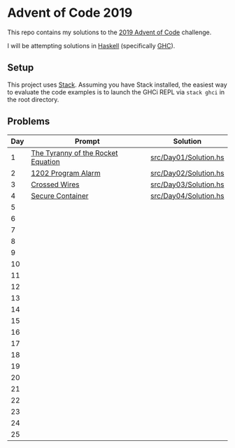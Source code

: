 # Advent of Code 2019

This repo contains my solutions to the [2019 Advent of Code](https://adventofcode.com/2019) challenge.

I will be attempting solutions in [Haskell](http://haskell.org/) (specifically [GHC](https://wiki.haskell.org/GHC)).

## Setup

This project uses [Stack](https://docs.haskellstack.org). Assuming you have Stack installed, the easiest way to evaluate the code examples is to launch the GHCi REPL via `stack ghci` in the root directory.

## Problems

Day | Prompt | Solution
----|--------|---------
1   | [The Tyranny of the Rocket Equation](https://adventofcode.com/2019/day/1) | [src/Day01/Solution.hs](src/Day01/Solution.hs)
2   | [1202 Program Alarm](https://adventofcode.com/2019/day/2) | [src/Day02/Solution.hs](src/Day02/Solution.hs)
3   | [Crossed Wires](https://adventofcode.com/2019/day/3) | [src/Day03/Solution.hs](src/Day03/Solution.hs)
4   | [Secure Container](https://adventofcode.com/2019/day/4) | [src/Day04/Solution.hs](src/Day04/Solution.hs)
5   | |
6   | |
7   | |
8   | |
9   | |
10  | |
11  | |
12  | |
13  | |
14  | |
15  | |
16  | |
17  | |
18  | |
19  | |
20  | |
21  | |
22  | |
23  | |
24  | |
25  | |
